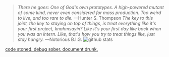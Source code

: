 > *There he goes: One of God's own prototypes. A high-powered mutant of some kind, never even considered for mass production. Too weird to live, and too rare to die.*
—Hunter S. Thompson
> *The key to this joint, the key to staying on top of things, is treat everything like it's your first project, knahmsayin? Like it's your first day like back when you was an intern. Like, that's how you try to treat things like, just stay hungry.*
—Notorious B.I.G.
![github stats](https://github-readme-stats.vercel.app/api?username=dalbir-1&show_icons=true&title_color=fff&icon_color=79ff97&text_color=9f9f9f&bg_color=151515)

[code stoned. debug sober. document drunk.](https://chanelbots.com)
